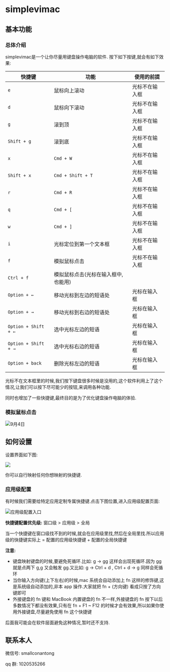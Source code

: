 # simplevimac
## 基本功能
### 总体介绍

simplevimac是一个让你尽量用键盘操作电脑的软件.
按下如下按键,就会有如下效果:

| 快捷键                  | 功能                  | 使用的前提   |
| -------------------- | ------------------- | ------- |
| `e`                  | 鼠标向上滚动              | 光标不在输入框 |
| `d`                  | 鼠标向下滚动              | 光标不在输入框 |
| `g`                  | 滚到顶                 | 光标不在输入框 |
| `Shift + g`          | 滚到底                 | 光标不在输入框 |
| `x`                  | `Cmd + W`           | 光标不在输入框 |
| `Shift + x`          | `Cmd + Shift + T`   | 光标不在输入框 |
| `r`                  | `Cmd + R`           | 光标不在输入框 |
| `q`                  | `Cmd + [`           | 光标不在输入框 |
| `w`                  | `Cmd + ]`           | 光标不在输入框 |
| `i`                  | 光标定位到第一个文本框         | 光标不在输入框 |
| `f`                  | 模拟鼠标点击              | 光标不在输入框 |
| `Ctrl + f`           | 模拟鼠标点击(光标在输入框中,也能用) |         |
| `Option + ←`         | 移动光标到左边的短语处         | 光标在输入框  |
| `Option + →`         | 移动光标到右边的短语处         | 光标在输入框  |
| `Option + Shift + ←` | 选中光标左边的短语           | 光标在输入框  |
| `Option + Shift + →` | 选中光标右边的短语           | 光标在输入框  |
| `Option + back`      | 删除光标左边的短语           | 光标在输入框  |


光标不在文本框里的时候,我们按下键盘很多时候是没用的,这个软件利用上了这个情况,让我们可以按下尽可能少的按钮,来调用各种功能.

同时也增加了一些快捷键,最终目的是为了优化键盘操作电脑的体验.

### 模拟鼠标点击

![9月4日](https://github.com/user-attachments/assets/2e4c35ad-6fc9-4426-ace5-4cd56cd196d5)


## 如何设置

设置界面如下图:

![](https://github.com/user-attachments/assets/113a017f-8c53-43f4-9ce8-99dbac8c0ede)

你可以自行映射任何你想映射的快捷键.
### 应用级配置
有时候我们需要给特定应用定制专属快捷键.点击下图位置,进入应用级配置页面:

![应用级配置入口](https://github.com/user-attachments/assets/df775947-b3d0-43e3-85d2-5d488bd593fb)

**快捷键配置优先级:** 窗口级 > 应用级 > 全局

当一个快捷键在窗口级找不到的时候,就会在应用级里找,然后在全局里找.所以应用级的快捷键实际上 = 配置的应用级快捷键 + 配置的全局快捷键

**注意:** 
- 键盘映射键盘的时候,要避免死循环.比如: g -> gg 这样会出现死循环.因为 gg 就是点两下 g,g 又会触发 gg.又比如: g -> Ctrl + d , Ctrl + d  -> g 同样会死循环
- 当你输入方向键(上下左右)的时候,mac 系统会自动添加上 fn 这样的修饰键,这是系统级自动添加的,非本 app 操作.大家就把 fn + (方向键) 看成只按了方向键即可
- 外接键盘的 fn 键和 MacBook 内置键盘的 fn 不一样,外接键盘的 fn 按下以后多数情况下都没有效果,只有在 fn + F1 ~ F12 的时候才会有效果,所以如果你使用外接键盘,尽量避免使用 fn 这个快捷键

后面我可能会在软件层面避免这种情况,暂时还不支持.

## 联系本人
微信号: smallconantong

qq 群: 1020535266
